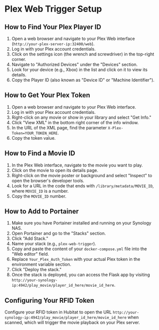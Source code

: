 # Plex Web Trigger Setup

## How to Find Your Plex Player ID

1. Open a web browser and navigate to your Plex Web interface (`http://your-plex-server-ip:32400/web`).
2. Log in with your Plex account credentials.
3. Click on the settings icon (the wrench and screwdriver) in the top-right corner.
4. Navigate to "Authorized Devices" under the "Devices" section.
5. Look for your device (e.g., Xbox) in the list and click on it to view its details.
6. Copy the Player ID (also known as "Device ID" or "Machine Identifier").

## How to Get Your Plex Token

1. Open a web browser and navigate to your Plex Web interface.
2. Log in with your Plex account credentials.
3. Right-click on any movie or show in your library and select "Get Info."
4. Click "View XML" in the bottom right corner of the info window.
5. In the URL of the XML page, find the parameter `X-Plex-Token=YOUR_TOKEN_HERE`.
6. Copy the token value.

## How to Find a Movie ID

1. In the Plex Web interface, navigate to the movie you want to play.
2. Click on the movie to open its details page.
3. Right-click on the movie poster or background and select "Inspect" to open the browser's developer tools.
4. Look for a URL in the code that ends with `/library/metadata/MOVIE_ID`, where `MOVIE_ID` is a number.
5. Copy the `MOVIE_ID` number.

## How to Add to Portainer

1. Make sure you have Portainer installed and running on your Synology NAS.
2. Open Portainer and go to the "Stacks" section.
3. Click "Add Stack."
4. Name your stack (e.g., `plex-web-trigger`).
5. Copy and paste the content of your `docker-compose.yml` file into the "Web editor" field.
6. Replace `Your_Plex_Auth_Token` with your actual Plex token in the environment variable section.
7. Click "Deploy the stack."
8. Once the stack is deployed, you can access the Flask app by visiting `http://your-synology-ip:4942/play_movie/player_id_here/movie_id_here`.

## Configuring Your RFID Token

Configure your RFID token in Hubitat to open the URL `http://your-synology-ip:4942/play_movie/player_id_here/movie_id_here` when scanned, which will trigger the movie playback on your Plex server.
